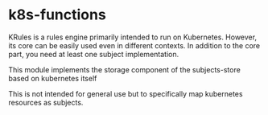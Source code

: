 # k8s-functions

KRules is a rules engine primarily intended to run on Kubernetes. 
However, its core can be easily used even in different contexts. 
In addition to the core part, you need at least one subject implementation.

This module implements the storage component of the subjects-store based on kubernetes itself

This is not intended for general use but to specifically map kubernetes resources as subjects.
